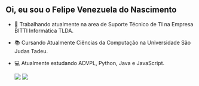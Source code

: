 ## Oi, eu sou o Felipe Venezuela do Nascimento

- 👔 Trabalhando atualmente na area de Suporte Técnico de TI na Empresa BITTI Informática TLDA.
- 📚 Cursando Atualmente Ciências da Computação na Universidade São Judas Tadeu.
- 💻 Atualmente estudando ADVPL, Python, Java e JavaScript.
  
  <div> 
    <a href="https://www.instagram.com/felipeveneza/?hl=pt-br" target="_blank"><img src="https://img.shields.io/badge/Instagram-E4405F?style=for-the-badge&logo=instagram&logoColor=white" target="_blank"></a> 
    <a href="https://www.linkedin.com/in/felipe-venezuela-196657232/" target="_blank"><img src="https://img.shields.io/badge/-LinkedIn-%230077B5?style=for-the-badge&logo=linkedin&logoColor=white" target="_blank"></a> 
  </div>

